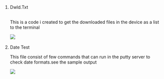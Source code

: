 <!DOCTYPE html>
<html>
  <body>
<ol>
  <li>Dwld.Txt</li><br>
  <p>This is a code i created to get the downloaded files in the device as a list to the terminal</p>
  <img src="https://github.com/user-attachments/assets/30ec910e-814c-4bc8-adc1-c215539814a8">
  <br><br>
  <li>Date Test</li>
  <p>This file consist of few commands that can run in the putty server to check date formats.see the sample output</p>
  <img src="https://github.com/user-attachments/assets/7688e9a3-7e94-4848-b70c-7ea67e0392dd">
</ol>

    
  </body>
</html>

